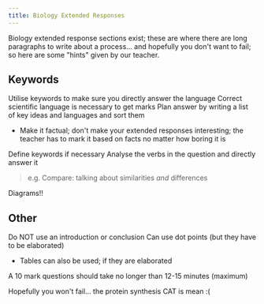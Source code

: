 ```yaml
---
title: Biology Extended Responses
---
```


Biology extended response sections exist; these are where there are long paragraphs to write about a process... and hopefully you don't want to fail; so here are some "hints" given by our teacher.

## Keywords
Utilise keywords to make sure you directly answer the language
Correct scientific language is necessary to get marks
Plan answer by writing a list of key ideas and languages and sort them
- Make it factual; don't make your extended responses interesting; the teacher has to mark it based on facts no matter how boring it is

Define keywords if necessary
Analyse the verbs in the question and directly answer it
>e.g. Compare: talking about similarities _and_ differences

Diagrams!!

## Other
Do NOT use an introduction or conclusion
Can use dot points (but they have to be elaborated)
- Tables can also be used; if they are elaborated

A 10 mark questions should take no longer than 12-15 minutes (maximum)

Hopefully you won't fail... the protein synthesis CAT is mean :(
